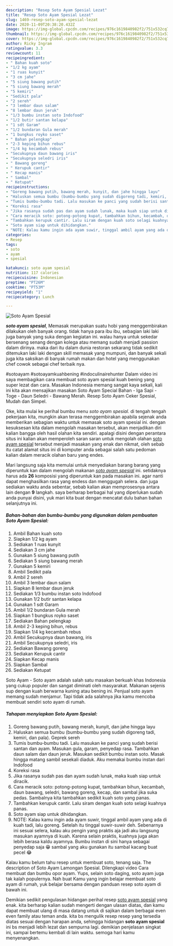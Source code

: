 ```yaml
---
description: "Resep Soto Ayam Spesial Lezat"
title: "Resep Soto Ayam Spesial Lezat"
slug: 1469-resep-soto-ayam-spesial-lezat
date: 2020-11-09T20:38:20.432Z
image: https://img-global.cpcdn.com/recipes/976c1619840982f2/751x532cq70/soto-ayam-spesial-foto-resep-utama.jpg
thumbnail: https://img-global.cpcdn.com/recipes/976c1619840982f2/751x532cq70/soto-ayam-spesial-foto-resep-utama.jpg
cover: https://img-global.cpcdn.com/recipes/976c1619840982f2/751x532cq70/soto-ayam-spesial-foto-resep-utama.jpg
author: Ricky Ingram
ratingvalue: 3.3
reviewcount: 11
recipeingredient:
- " Bahan kuah soto"
- "1/2 kg ayam"
- "1 ruas kunyit"
- "3 cm jahe"
- "5 siung bawang putih"
- "5 siung bawang merah"
- "5 kemiri"
- "Sedikit pala"
- "2 sereh"
- "3 lembar daun salam"
- "8 lembar daun jeruk"
- "1/3 bumbu instan soto Indofood"
- "1/2 butir santan kelapa"
- "1 sdt Garam"
- "1/2 bundaran Gula merah"
- "1 bungkus royko saset"
- " Bahan pelengkap"
- "2-3 keping bihun rebus"
- "1/4 kg kecambah rebus"
- "Secukupnya daun bawang iris"
- "Secukupnya seledri iris"
- " Bawang goreng"
- " Kerupuk cantir"
- " Kecap manis"
- " Sambal"
- " Ketupat"
recipeinstructions:
- "Goreng bawang putih, bawang merah, kunyit, dan jahe hingga layu"
- "Haluskan semua bumbu (bumbu-bumbu yang sudah digoreng tadi, kemiri, dan pala). Geprek sereh"
- "Tumis bumbu-bumbu tadi. Lalu masukan ke panci yang sudah berisi santan dan ayam. Masukan gula, garam, penyedap rasa. Tambahkan daun salam dan daun jeruk. Masukan sedikit bumbu instan soto. Masak hingga matang sambil sesekali diaduk. Aku memakai bumbu instan dari Indofood"
- "Koreksi rasa"
- "Jika rasanya sudah pas dan ayam sudah lunak, maka kuah siap untuk diracik."
- "Cara meracik soto: potong-potong kupat, tambahkan bihun, kecambah, daun bawang, seledri, bawang goreng, kecap, dan sambal jika suka pedas. Sambalnya kita tambahkan sedikit kuah soto yang panas."
- "Tambahkan kerupuk cantir. Lalu siram dengan kuah soto selagi kuahnya panas."
- "Soto ayam siap untuk dihidangkan."
- "NOTE: Kalau kamu ingin ada ayam suwir, tinggal ambil ayam yang ada di kuah tadi, lalu goreng. Setelah itu tinggal suwir-suwir deh. Sebenarnya ini sesuai selera, kalau aku pengin yang praktis aja jadi aku langsung masukan ayamnya di kuah. Karena selain praktis, kuahnya juga akan lebih berasa kaldu ayamnya. Bumbu instan di sini hanya sebagai penyedap saja 😁 sambal yang aku gunakan itu sambal kacang buat pecel 😂"
categories:
- Resep
tags:
- soto
- ayam
- spesial

katakunci: soto ayam spesial 
nutrition: 117 calories
recipecuisine: Indonesian
preptime: "PT26M"
cooktime: "PT53M"
recipeyield: "1"
recipecategory: Lunch

---
```



![Soto Ayam Spesial](https://img-global.cpcdn.com/recipes/976c1619840982f2/751x532cq70/soto-ayam-spesial-foto-resep-utama.jpg)

<b><i>soto ayam spesial</i></b>, Memasak merupakan suatu hobi yang menggembirakan dilakukan oleh banyak orang. tidak hanya para ibu ibu, sebagian laki laki juga banyak yang suka dengan kegiatan ini. walau hanya untuk sekedar bersenang senang dengan kolega atau memang sudah menjadi passion dalam dirinya. maka dari itu dalam dunia restoran sekarang tidak sedikit ditemukan laki laki dengan skill memasak yang mumpuni, dan banyak sekali juga kita saksikan di banyak rumah makan dan hotel yang menggunakan chef cowok sebagai chef terbaik nya.

#sotoayam #sotoayamkuahbening #indoculinairehunter Dalam video ini saya membagikan cara membuat soto ayam spesial kuah bening yang super lezat dan cara. Masakan Indonesia memang sangat kaya sekali, kali ini kita akan mensajikan masakan Soto Ayam Special Bahan - Iga Sapi - Toge - Daun Seledri - Bawang Merah. Resep Soto Ayam Ceker Spesial, Mudah dan Simpel.

Oke, kita mulai ke perihal bumbu menu <i>soto ayam spesial</i>. di tengah tengah pekerjaan kita, mungkin akan terasa menggembirakan apabila sejenak anda memberikan sebagian waktu untuk memasak soto ayam spesial ini. dengan kesuksesan kita dalam mengolah masakan tersebut, akan menjadikan diri kalian bangga oleh hasil olahan kita sendiri. apalagi disini dengan perantara situs ini kalian akan memperoleh saran saran untuk mengolah olahan <u>soto ayam spesial</u> tersebut menjadi masakan yang enak dan nikmat, oleh sebab itu catat alamat situs ini di komputer anda sebagai salah satu pedoman kalian dalam meracik olahan baru yang endes.


Mari langsung saja kita memulai untuk menyediakan barang barang yang diperuntuk kan dalam mengolah makanan <u><i>soto ayam spesial</i></u> ini. setidaknya harus ada <b>26</b> komposisi yang diperuntuk kan pada masakan ini. agar nanti dapat menghasilkan rasa yang endess dan menggugah selera. dan juga sediakan waktu anda sebentar, sebab kalian akan memprosesnya antara lain dengan <b>9</b> langkah. saya berharap berbagai hal yang diperlukan sudah anda punyai disini, yuk mari kita buat dengan mencatat dulu bahan bahan selanjutnya ini.

<!--inarticleads1-->

##### Bahan-bahan dan bumbu-bumbu yang digunakan dalam pembuatan Soto Ayam Spesial:

1. Ambil  Bahan kuah soto
1. Siapkan 1/2 kg ayam
1. Sediakan 1 ruas kunyit
1. Sediakan 3 cm jahe
1. Gunakan 5 siung bawang putih
1. Sediakan 5 siung bawang merah
1. Gunakan 5 kemiri
1. Ambil Sedikit pala
1. Ambil 2 sereh
1. Ambil 3 lembar daun salam
1. Siapkan 8 lembar daun jeruk
1. Sediakan 1/3 bumbu instan soto Indofood
1. Gunakan 1/2 butir santan kelapa
1. Gunakan 1 sdt Garam
1. Ambil 1/2 bundaran Gula merah
1. Siapkan 1 bungkus royko saset
1. Sediakan  Bahan pelengkap
1. Ambil 2-3 keping bihun, rebus
1. Siapkan 1/4 kg kecambah rebus
1. Ambil Secukupnya daun bawang, iris
1. Ambil Secukupnya seledri, iris
1. Sediakan  Bawang goreng
1. Sediakan  Kerupuk cantir
1. Siapkan  Kecap manis
1. Siapkan  Sambal
1. Sediakan  Ketupat


Soto Ayam - Soto ayam adalah salah satu masakan berkuah khas Indonesia yang cukup populer dan sangat diminati oleh masyarakat. Makanan sejenis sup dengan kuah berwarna kuning atau bening ini. Penjual soto ayam memang sudah menjamur. Tapi tidak ada salahnya jika kamu mencoba membuat sendiri soto ayam di rumah. 

<!--inarticleads2-->

##### Tahapan menyiapkan Soto Ayam Spesial:

1. Goreng bawang putih, bawang merah, kunyit, dan jahe hingga layu
1. Haluskan semua bumbu (bumbu-bumbu yang sudah digoreng tadi, kemiri, dan pala). Geprek sereh
1. Tumis bumbu-bumbu tadi. Lalu masukan ke panci yang sudah berisi santan dan ayam. Masukan gula, garam, penyedap rasa. Tambahkan daun salam dan daun jeruk. Masukan sedikit bumbu instan soto. Masak hingga matang sambil sesekali diaduk. Aku memakai bumbu instan dari Indofood
1. Koreksi rasa
1. Jika rasanya sudah pas dan ayam sudah lunak, maka kuah siap untuk diracik.
1. Cara meracik soto: potong-potong kupat, tambahkan bihun, kecambah, daun bawang, seledri, bawang goreng, kecap, dan sambal jika suka pedas. Sambalnya kita tambahkan sedikit kuah soto yang panas.
1. Tambahkan kerupuk cantir. Lalu siram dengan kuah soto selagi kuahnya panas.
1. Soto ayam siap untuk dihidangkan.
1. NOTE: Kalau kamu ingin ada ayam suwir, tinggal ambil ayam yang ada di kuah tadi, lalu goreng. Setelah itu tinggal suwir-suwir deh. Sebenarnya ini sesuai selera, kalau aku pengin yang praktis aja jadi aku langsung masukan ayamnya di kuah. Karena selain praktis, kuahnya juga akan lebih berasa kaldu ayamnya. Bumbu instan di sini hanya sebagai penyedap saja 😁 sambal yang aku gunakan itu sambal kacang buat pecel 😂


Kalau kamu belum tahu resep untuk membuat soto, tenang saja. The description of Soto Ayam Lamongan Spesial. Dilengkapi video Cara membuat dan bumbu opor ayam. Yups, selain soto daging, soto ayam juga tak kalah populernya. Nah buat Kamu yang ingin belajar membuat soto ayam di rumah, yuk belajar bersama dengan panduan resep soto ayam di bawah ini. 

Demikian sedikit pengulasan hidangan perihal resep <u>soto ayam spesial</u> yang enak. kita berharap kalian sudah mengerti dengan ulasan diatas, dan kamu dapat membuat ulang di masa datang untuk di sajikan dalam berbagai even even family atau teman anda. kita bs mengulik resep resep yang tersedia diatas sesuai dengan harapan anda, sehingga hidangan <b>soto ayam spesial</b> ini bs menjadi lebih lezat dan sempurna lagi. demikian penjelasan singkat ini, sampai bertemu kembali di lain waktu. semoga hari kamu menyenangkan.
